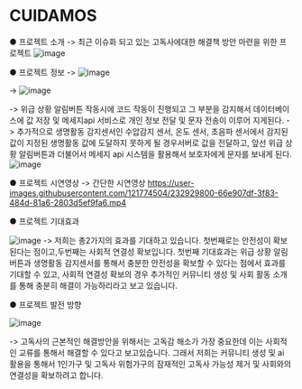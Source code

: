 # CUIDAMOS
● 프로젝트 소개
-> 최근 이슈화 되고 있는 고독사에대한 해결책 방안 마련을 위한 프로젝트 
![image](https://user-images.githubusercontent.com/121774504/232929298-30585f1c-3c1e-46f7-8f3a-9afb41e3acc7.png)

● 프로젝트 정보
->
![image](https://user-images.githubusercontent.com/121774504/232929330-fa59c76a-faea-4da8-9e44-cf81378d166c.png)

->
![image](https://user-images.githubusercontent.com/121774504/232929379-a6650572-fbec-4b90-9330-afe49f296219.png)


-> 위급 상황 알림버튼 작동시에 코드 작동이 진행되고 그 부분을 감지해서 데이터베이스에 값 저장 및 메세지api 서비스로
개인 정보 전달 및 문자 전송이 이루어 지게된다.
-> 추가적으로 생명활동 감지센서인 수압감지 센서, 온도 센서, 초음파 센서에서 감지된 값이 지정된 생명활동 값에 도달하지 못하게 될 경우서버로
값을 전달하고, 앞선 위급 상황 알림버튼과 더불어서 메세지 api 시스템을 활용해서 보호자에게 문자를 보내게 된다.
![image](https://user-images.githubusercontent.com/121774504/232958796-651e4218-f7a4-4a8a-a877-b393b7c20ee9.png)

● 프로젝트 시연영상
-> 간단한 시연영상
https://user-images.githubusercontent.com/121774504/232929800-66e907df-3f83-484d-81a6-2803d5ef9fa6.mp4

● 프로젝트 기대효과

![image](https://user-images.githubusercontent.com/121774504/232961127-3fa1056e-8ce0-4c1e-9491-ea2068de584d.png)
-> 저희는 총2가지의 효과를 기대하고 있습니다. 첫번째로는 안전성이 확보 된다는 점이고,두번째는 사회적 연결성 확보입니다.
첫번째 기대효과는 위급 상황 알림버튼과 생명활동 감지센서를 통해서 충분한 안전성을 확보할 수 있다는 점에서 효과를 기대할 수 있고,
사회적 연결성 확보의 경우 추가적인 커뮤니티 생성 및 사회 활동 소개를 통해 충분히 해결이 가능하리라고 보고 있습니다.

● 프로젝트 발전 방향

![image](https://user-images.githubusercontent.com/121774504/232961603-348885e2-2cc8-444d-b361-8449bc8b00d0.png)

-> 고독사의 근본적인 해결방안을 위해서는 고독감 해소가 가장 중요한데 이는 사회적인 교류를 통해서 해결할 수 있다고 보고있습니다.
그래서 저희는 커뮤니티 생성 및 ai 활용을 통해서 1인가구 및 고독사 위험가구의 잠재적인 고독사 가능성 제거 및 사회와의 연결성을 
확보하려고 합니다.
